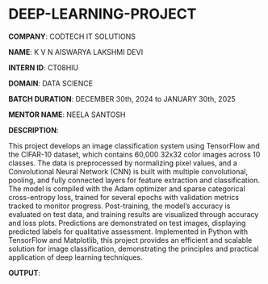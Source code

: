 # DEEP-LEARNING-PROJECT

**COMPANY**: CODTECH IT SOLUTIONS

**NAME**: K V N AISWARYA LAKSHMI DEVI

**INTERN ID**: CT08HIU

**DOMAIN**: DATA SCIENCE

**BATCH DURATION**: DECEMBER 30th, 2024 to JANUARY 30th, 2025

**MENTOR NAME**: NEELA SANTOSH

**DESCRIPTION**:

This project develops an image classification system using TensorFlow and the CIFAR-10 dataset, which contains 60,000 32x32 color images across 10 classes. The data is preprocessed by normalizing pixel values, and a Convolutional Neural Network (CNN) is built with multiple convolutional, pooling, and fully connected layers for feature extraction and classification. The model is compiled with the Adam optimizer and sparse categorical cross-entropy loss, trained for several epochs with validation metrics tracked to monitor progress. Post-training, the model’s accuracy is evaluated on test data, and training results are visualized through accuracy and loss plots. Predictions are demonstrated on test images, displaying predicted labels for qualitative assessment. Implemented in Python with TensorFlow and Matplotlib, this project provides an efficient and scalable solution for image classification, demonstrating the principles and practical application of deep learning techniques.

**OUTPUT**:


